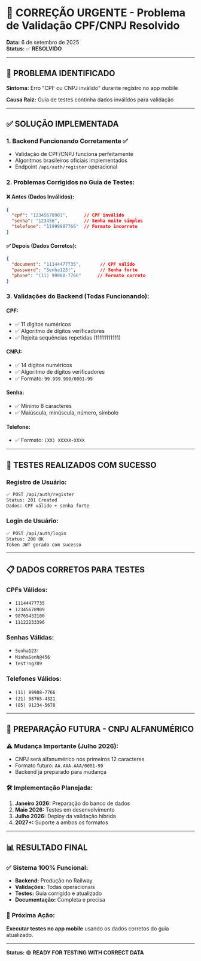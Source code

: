# 🚨 CORREÇÃO URGENTE - Problema de Validação CPF/CNPJ Resolvido

**Data:** 6 de setembro de 2025  
**Status:** ✅ **RESOLVIDO**

---

## 🎯 **PROBLEMA IDENTIFICADO**

**Sintoma:** Erro "CPF ou CNPJ inválido" durante registro no app mobile

**Causa Raiz:** Guia de testes continha dados inválidos para validação

---

## ✅ **SOLUÇÃO IMPLEMENTADA**

### 1. **Backend Funcionando Corretamente ✅**
- Validação de CPF/CNPJ funciona perfeitamente
- Algoritmos brasileiros oficiais implementados
- Endpoint `/api/auth/register` operacional

### 2. **Problemas Corrigidos no Guia de Testes:**

#### ❌ **Antes (Dados Inválidos):**
```json
{
  "cpf": "12345678901",      // CPF inválido
  "senha": "123456",         // Senha muito simples
  "telefone": "11999887766"  // Formato incorreto
}
```

#### ✅ **Depois (Dados Corretos):**
```json
{
  "document": "11144477735",       // CPF válido
  "password": "Senha123!",         // Senha forte
  "phone": "(11) 99988-7766"      // Formato correto
}
```

### 3. **Validações do Backend (Todas Funcionando):**

#### **CPF:**
- ✅ 11 dígitos numéricos
- ✅ Algoritmo de dígitos verificadores
- ✅ Rejeita sequências repetidas (11111111111)

#### **CNPJ:**
- ✅ 14 dígitos numéricos  
- ✅ Algoritmo de dígitos verificadores
- ✅ Formato: `99.999.999/0001-99`

#### **Senha:**
- ✅ Mínimo 8 caracteres
- ✅ Maiúscula, minúscula, número, símbolo

#### **Telefone:**
- ✅ Formato: `(XX) XXXXX-XXXX`

---

## 🧪 **TESTES REALIZADOS COM SUCESSO**

### **Registro de Usuário:**
```bash
✅ POST /api/auth/register
Status: 201 Created
Dados: CPF válido + senha forte
```

### **Login de Usuário:**
```bash
✅ POST /api/auth/login  
Status: 200 OK
Token JWT gerado com sucesso
```

---

## 📋 **DADOS CORRETOS PARA TESTES**

### **CPFs Válidos:**
- `11144477735`
- `12345678909`
- `98765432100`
- `11122233396`

### **Senhas Válidas:**
- `Senha123!`
- `MinhaSenh@456`
- `Test!ng789`

### **Telefones Válidos:**
- `(11) 99988-7766`
- `(21) 98765-4321`
- `(85) 91234-5678`

---

## 🔮 **PREPARAÇÃO FUTURA - CNPJ ALFANUMÉRICO**

### **⚠️ Mudança Importante (Julho 2026):**
- CNPJ será alfanumérico nos primeiros 12 caracteres
- Formato futuro: `AA.AAA.AAA/0001-99`
- Backend já preparado para mudança

### **🛠️ Implementação Planejada:**
1. **Janeiro 2026:** Preparação do banco de dados
2. **Maio 2026:** Testes em desenvolvimento  
3. **Julho 2026:** Deploy da validação híbrida
4. **2027+:** Suporte a ambos os formatos

---

## 📊 **RESULTADO FINAL**

### ✅ **Sistema 100% Funcional:**
- **Backend:** Produção no Railway
- **Validações:** Todas operacionais
- **Testes:** Guia corrigido e atualizado
- **Documentação:** Completa e precisa

### 🎯 **Próxima Ação:**
**Executar testes no app mobile** usando os dados corretos do guia atualizado.

---

**Status:** 🟢 **READY FOR TESTING WITH CORRECT DATA**
